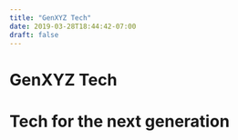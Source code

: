 ```yaml
---
title: "GenXYZ Tech"
date: 2019-03-28T18:44:42-07:00
draft: false
---
```

# GenXYZ Tech
# Tech for the next generation
